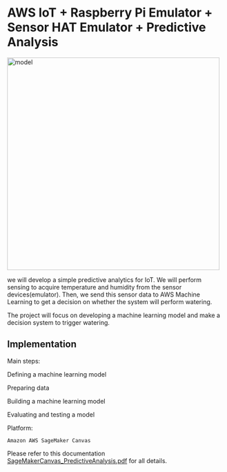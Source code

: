 # AWS IoT + Raspberry Pi Emulator + Sensor HAT Emulator + Predictive Analysis

<img width="492" alt="model" src="https://user-images.githubusercontent.com/52802567/205460804-52583e84-d8a9-41f5-a00d-b752a54e4357.PNG">

we will develop a simple predictive analytics for IoT.
We will perform sensing to acquire temperature and humidity from the sensor devices(emulator).
Then, we send this sensor data to AWS Machine Learning to get a decision on whether the system will perform watering.

The project will focus on developing a machine learning model and make a decision system to trigger watering.

## Implementation
Main steps:

  Defining a machine learning model

  Preparing data

  Building a machine learning model

  Evaluating and testing a model


Platform:

    Amazon AWS SageMaker Canvas
    
Please refer to this documentation [SageMakerCanvas_PredictiveAnalysis.pdf](https://github.com/groovyxw/IoT/blob/main/AWS%20IoT%20%2B%20Raspberry%20Pi%20Emulator%20%2B%20Sensor%20HAT%20Emulator%20%2B%20Predictive%20Analysis/SageMakerCanvas_PredictiveAnalysis.pdf) for all details.
